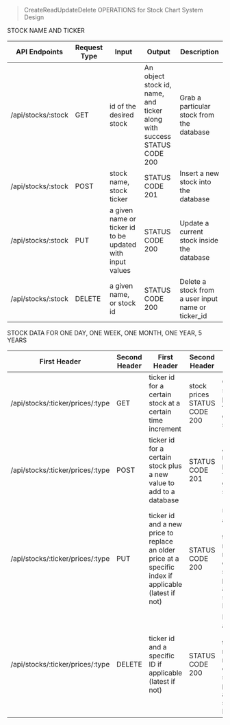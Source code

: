 > CreateReadUpdateDelete OPERATIONS for Stock Chart System Design

STOCK NAME AND TICKER

| API Endpoints  | Request Type | Input | Output | Description  |
| ------------- | ------------- | ------------- | ------------- | ------------- | 
| /api/stocks/:stock | GET  | id of the desired stock  | An object stock id, name, and ticker along with success STATUS CODE 200 | Grab a particular stock from the database  |
| /api/stocks/:stock | POST  | stock name, stock ticker   | STATUS CODE 201  | Insert a new stock into the database  | 
| /api/stocks/:stock | PUT  | a given name or ticker id to be updated with input values  | STATUS CODE 200  | Update a current stock inside the database  |
| /api/stocks/:stock | DELETE  | a given name, or stock id  | STATUS CODE 200  | Delete a stock from a user input name or ticker_id  |

STOCK DATA FOR ONE DAY, ONE WEEK, ONE MONTH, ONE YEAR, 5 YEARS

| First Header  | Second Header | First Header  | Second Header | First Header  |
| ------------- | ------------- | ------------- | ------------- | ------------- | 
| /api/stocks/:ticker/prices/:type  | GET  | ticker id for a certain stock at a certain time increment  | stock prices STATUS CODE 200 | Get the stock prices for a given stock  |
| /api/stocks/:ticker/prices/:type  | POST  | ticker id for a certain stock plus a new value to add to a database  | STATUS CODE 201  | Add a new price for a given stock  | 
| /api/stocks/:ticker/prices/:type  | PUT  | ticker id and a new price to replace an older price at a specific index if applicable (latest if not)  | STATUS CODE 200  | Update a price (either the most recent or a specific price at a specific ID)  |
| /api/stocks/:ticker/prices/:type  | DELETE  | ticker id and a specific ID if applicable (latest if not)  | STATUS CODE 200  | Delete a price (either the most recent or a specific price at a specific ID)   |
